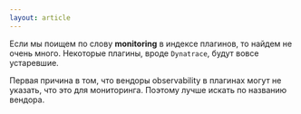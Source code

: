 ```yaml
---
layout: article
---
```

Если мы поищем по слову **monitoring** в индексе плагинов, то найдем не очень много. Некоторые плагины, вроде `Dynatrace`, будут вовсе устаревшие.

Первая причина в том, что вендоры observability в плагинах могут не указать, что это для мониторинга. Поэтому лучше искать по названию вендора.
